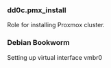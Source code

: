 ### dd0c.pmx_install
Role for installing Proxmox cluster.

### Debian Bookworm
Setting up virtual interface vmbr0
